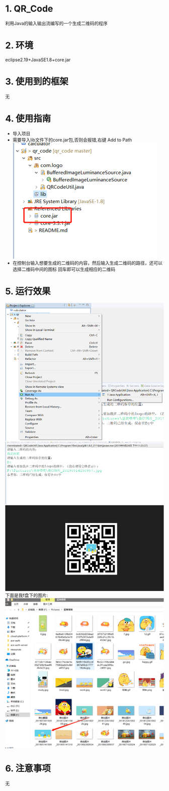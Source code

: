 # 1. QR_Code
利用Java的输入输出流编写的一个生成二维码的程序
# 2. 环境
eclipse2.19+JavaSE1.8+core.jar
# 3. 使用到的框架
无
# 4. 使用指南
- 导入项目
- 需要导入lib文件下的core.jar包,否则会报错,右键 Add to Path
![](_v_images/_1569338578_17580.png)
- 在控制台输入想要生成的二维码的内容，然后输入生成二维码的路径，还可以选择二维码中间的图标
回车即可以生成相应的二维码
# 5. 运行效果
![](_v_images/_1569338725_10254.png)
![](_v_images/_1569338750_19850.png)
![](_v_images/_1569338776_13535.png)
下面是我f盘下的图片:
![](_v_images/_1569338830_25459.png)
# 6. 注意事项
无
